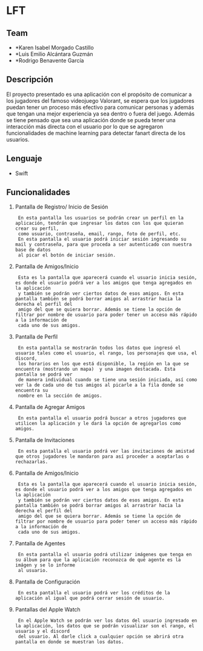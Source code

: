 # LFT

## Team
* *Karen Isabel Morgado Castillo
* *Luis Emilio Alcántara Guzmán
* *Rodrigo Benavente García

## Descripción
El proyecto presentado es una aplicación con el propósito de comunicar a los jugadores del famoso videojuego Valorant, se espera que los jugadores puedan 
tener un proceso más efectivo para comunicar personas y además que tengan una mejor experiencia ya sea dentro o fuera del juego. 
Además se tiene pensado que sea una aplicación donde se pueda tener una interacción más directa con el usuario por lo que se agregaron funcionalidades
de machine learning para detectar fanart directa de los usuarios.
## Lenguaje
- Swift

## Funcionalidades
1. Pantalla de Registro/ Inicio de Sesión
        
        En esta pantalla los usuarios se podrán crear un perfil en la aplicación, tendrán que ingresar los datos con los que quieran crear su perfil, 
        como usuario, contraseña, email, rango, foto de perfil, etc.
        En esta pantalla el usuario podrá iniciar sesión ingresando su mail y contraseña, para que proceda a ser autenticado con nuestra base de datos 
        al picar el botón de iniciar sesión.
2. Pantalla de Amigos/Inicio
        
        Esta es la pantalla que aparecerá cuando el usuario inicia sesión, es donde el usuario podrá ver a los amigos que tenga agregados en la aplicación
        y también se podrán ver ciertos datos de esos amigos. En esta pantalla también se podrá borrar amigos al arrastrar hacia la derecha el perfil del 
        amigo del que se quiera borrar. Además se tiene la opción de filtrar por nombre de usuario para poder tener un acceso más rápido a la información de 
        cada uno de sus amigos. 
3. Pantalla de Perfil
        
        En esta pantalla se mostrarán todos los datos que ingresó el usuario tales como el usuario, el rango, los personajes que usa, el discord,
        los horarios en los que está disponible, la región en la que se encuentra (mostrando un mapa)  y una imagen destacada. Esta pantalla se podrá ver 
        de manera individual cuando se tiene una sesión iniciada, así como ver la de cada uno de tus amigos al picarle a la fila donde se encuentra su 
        nombre en la sección de amigos.
4. Pantalla de Agregar Amigos
        
        En esta pantalla el usuario podrá buscar a otros jugadores que utilicen la aplicación y le dará la opción de agregarlos como amigos. 
5. Pantalla de Invitaciones
        
        En esta pantalla el usuario podrá ver las invitaciones de amistad que otros jugadores le mandaron para así proceder a aceptarlas o rechazarlas.
6. Pantalla de Amigos/Inicio
        
        Esta es la pantalla que aparecerá cuando el usuario inicia sesión, es donde el usuario podrá ver a los amigos que tenga agregados en la aplicación
        y también se podrán ver ciertos datos de esos amigos. En esta pantalla también se podrá borrar amigos al arrastrar hacia la derecha el perfil del 
        amigo del que se quiera borrar. Además se tiene la opción de filtrar por nombre de usuario para poder tener un acceso más rápido a la información de 
        cada uno de sus amigos. 
7. Pantalla de Agentes
        
        En esta pantalla el usuario podrá utilizar imágenes que tenga en su álbum para que la aplicación reconozca de qué agente es la imágen y se lo informe 
        al usuario.
8. Pantalla de Configuración
        
        En esta pantalla el usuario podrá ver los créditos de la aplicación al igual que podrá cerrar sesión de usuario. 
9. Pantallas del Apple Watch
        
        En el Apple Watch se podrán ver los datos del usuario ingresado en la aplicación, los datos que se podrán visualizar son el rango, el usuario y el discord
        del usuario. Al darle click a cualquier opción se abrirá otra pantalla en donde se muestran los datos. 
